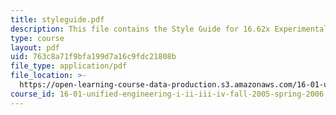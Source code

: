 ```yaml
---
title: styleguide.pdf
description: This file contains the Style Guide for 16.62x Experimental Projects.
type: course
layout: pdf
uid: 763c8a71f9bfa199d7a16c9fdc21808b
file_type: application/pdf
file_location: >-
  https://open-learning-course-data-production.s3.amazonaws.com/16-01-unified-engineering-i-ii-iii-iv-fall-2005-spring-2006/763c8a71f9bfa199d7a16c9fdc21808b_styleguide.pdf
course_id: 16-01-unified-engineering-i-ii-iii-iv-fall-2005-spring-2006
---
```

